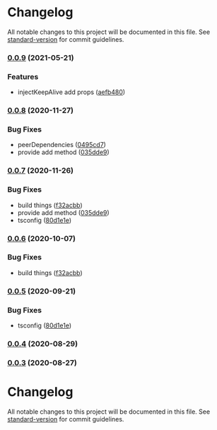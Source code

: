 # Changelog

All notable changes to this project will be documented in this file. See [standard-version](https://github.com/conventional-changelog/standard-version) for commit guidelines.

### [0.0.9](https://github.com/planjs/react-keep-alive/compare/stable-0.0.8...stable-0.0.9) (2021-05-21)


### Features

* injectKeepAlive add props ([aefb480](https://github.com/planjs/react-keep-alive/commit/aefb48098118fca64017a0b0ca58596ce64f55df))

### [0.0.8](https://github.com/planjs/react-keep-alive/compare/stable-0.0.6...stable-0.0.8) (2020-11-27)


### Bug Fixes

* peerDependencies ([0495cd7](https://github.com/planjs/react-keep-alive/commit/0495cd781a8484e08c6014f92aee005d8720200d))
* provide add method ([035dde9](https://github.com/planjs/react-keep-alive/commit/035dde9f424b5d7be979acc270133340f3a7bcbf))

### [0.0.7](https://github.com/planjs/react-keep-alive/compare/stable-0.0.4...stable-0.0.7) (2020-11-26)


### Bug Fixes

* build things ([f32acbb](https://github.com/planjs/react-keep-alive/commit/f32acbbeb62c90921730895135e88005409dba53))
* provide add method ([035dde9](https://github.com/planjs/react-keep-alive/commit/035dde9f424b5d7be979acc270133340f3a7bcbf))
* tsconfig ([80d1e1e](https://github.com/planjs/react-keep-alive/commit/80d1e1e23d6f8b0019e93df5c9afd33f34ccb4fb))

### [0.0.6](https://github.com/planjs/react-keep-alive/compare/stable-0.0.5...stable-0.0.6) (2020-10-07)


### Bug Fixes

* build things ([f32acbb](https://github.com/planjs/react-keep-alive/commit/f32acbbeb62c90921730895135e88005409dba53))

### [0.0.5](https://github.com/planjs/react-keep-alive/compare/stable-0.0.4...stable-0.0.5) (2020-09-21)


### Bug Fixes

* tsconfig ([80d1e1e](https://github.com/planjs/react-keep-alive/commit/80d1e1e23d6f8b0019e93df5c9afd33f34ccb4fb))

### [0.0.4](https://github.com/planjs/react-keep-alive/compare/stable-0.0.3...stable-0.0.4) (2020-08-29)

### [0.0.3](https://github.com/planjs/react-keep-alive/compare/stable-0.0.2...stable-0.0.3) (2020-08-27)

# Changelog

All notable changes to this project will be documented in this file. See [standard-version](https://github.com/conventional-changelog/standard-version) for commit guidelines.

